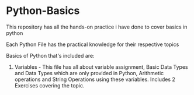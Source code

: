 # Python-Basics
This repository has all the hands-on practice i have done to cover basics in python

Each Python File has the practical knowledge for their respective topics 

Basics of Python that's included are:
1. Variables - This file has all about variable assignment, Basic Data Types and Data Types which are only provided in Python, Arithmetic operations and String Operations using these variables. Includes 2 Exercises covering the topic.
